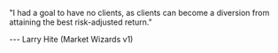 "I had a goal to have no clients, as
clients can become a diversion from attaining the best risk-adjusted return."

--- Larry Hite (Market Wizards v1)
